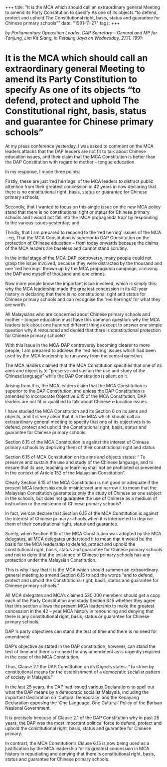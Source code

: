 +++ 
title: "It is the MCA which should call an extraordinary general Meeting to amend its Party Constitution to specify As one of its objects “to defend, protect and uphold The Constitutional right, basis, status and guarantee for Chinese primary schools”"
date: "1991-11-27"
tags:
+++

_by Parliamentary Opposition Leader, DAP Secretary – General and MP for Tanjung, Lim Kit Siang, in Petaling Jaya on Wednesday, 27.11. 1991:_

# It is the MCA which should call an extraordinary general Meeting to amend its Party Constitution to specify As one of its objects “to defend, protect and uphold The Constitutional right, basis, status and guarantee for Chinese primary schools”

At my press conference yesterday, I was asked to comment on the MCA leaders attacks that the DAP leaders are not fit to talk about Chinese education issues, and their claim that the MCA Constitution is better than the DAP Constitution with regard to mother – tongue education.</u>

In my response, I made three points:

Firstly, these are just ‘red herrings’ of the MCA leaders to distract public attention from their greatest concession in 42 years in now declaring that there is no constitutional right, basis, status or guarantee for Chinese primary schools;

Secondly, that I wanted to focus on this single issue on the new MCA policy stand that there is no constitutional right or status for Chinese primary schools and I would not fall into the ‘MCA propaganda trap’ by responding to the various issues yesterday; and  

Thirdly, that I am prepared to respond to the ‘red herring’ issues of the MCA – eg, That the MCA Constitution is superior to DAP Constitution on the protection of Chinese education – from today onwards because the claims of the MCA leaders are baseless and cannot stand scrutiny.

In the initial stage of the MCA-DAP controversy, many people could not grasp the issue involved, because they were distracted by the thousand and one ‘red herrings’ thrown up by the MCA propaganda campaign, accusing the DAP and myself of thousand and one crimes.

Now more people know the important issue involved, which is simply this: why the MCA leadership made the greatest concession in its 42-year history in declaring that there is no constitutional right and status for Chinese primary schools and can recognise the ‘red herrings’ for what they are worth.

All Malaysians who are concerned about Chinese primary schools and mother – tongue education must have this common question: why the MCA leaders talk about one hundred different things except to answer one simple question why it renounced and denied that there is constitutional protection for Chinese primary schools?

With this issue in the MCA-DAP controversy becoming clearer to more people, I am prepared to address the ‘red herring’ issues which had been used by the MCA leadership to run away from the central question.

The MCA leaders claimed that the MCA Constitution specifies that one of its aims and object is to “preserve and sustain the use and study of the Chinese language” while the DAP Constitution is silent on it.   

Arising from this, the MCA leaders claim that the MCA Constitution is superior to the DAP Constitution, and unless the DAP Constitution is amended to incorporate Objective 6.15 of the MCA Constitution, DAP leaders are not fit or qualified to talk about Chinese education issues.

I have studied the MCA Constitution and its Section 6 on its aims and objects, and it is very clear that it is the MCA which should call an extraordinary general meeting to specify that one of its objectives is to defend, protect and uphold the Constitutional right, basis, status and guarantee for Chinese primary schools.

Section 6.15 of the MCA Constitution is against the interest of Chinese primary schools by depriving them of their constitutional right and status

Section 6.15 of MCA Constitution on its aims and objects states: “ To preserve and sustain the use and study of the Chinese language, and to ensure that its use, teaching or learning shall not be prohibited or prevented in the context of Article 152 of the Malaysian Constitution”.

Clearly Section 6.15 of the MCA Constitution is not good or adequate if the present MCA leadership could misinterpret and narrow it to mean that the Malaysian Constitution guarantees only the study of Chinese as one subject in the schools, but does not guarantee the use of Chinese as a medium of instruction or the existence of Chinese primary schools?

In fact, we can declare that Section 6.15 of the MCA Constitution is against the interest of Chinese primary schools when it is interpreted to deprive them of their constitutional right, status and guarantee.

Surely, when Section 6.15 of the MCA Constitution was adopted by the MCA delegates, all MCA delegates understood it to mean that it would be the basis for the MCA leadership to defend, protect and uphold the constitutional right, basis, status and guarantee for Chinese primary schools and not to deny that the existence of Chinese primary schools has any protection under the Malaysian Constitution.

This is why I say that it is the MCA which should summon an extraordinary general meeting to amend Section 6.15 to add the words “and to defend, protect and uphold the Constitutional right, basis, status and guarantee for Chinese primary schools.”

All MCA delegates and MCA’s claimed 530,000 members should get a copy each of the Party Constitution and study Section 6.15 whether they agree that this section allows the present MCA leadership to make the greatest concession in the 42 – year MCA history in renouncing and denying that there is any constitutional right, basis, status or guarantee for Chinese primary schools.

DAP ‘s party objectives can stand the test of time and there is no need for amendment

DAP’s objective as stated in the DAP constitution, however, can stand the test of time and there is no need for any amendment as is urgently required in the case of the MCA Constitution,

Thus, Clause 2.1 the DAP Constitution on its Objects states: “To strive by constitutional means for the establishment of a democratic socialist pattern of society in Malaysia.”

In the last 25 years, the DAP had issued various Declarations to spell out what the DAP means by a democratic socialist Malaysia, including the important Declaration on ‘Cultural Democracy’ and the Kepayang Declaration opposing the ‘One Language, One Cultural’ Policy of the Barisan Nasional Government.

It is precisely because of Clause 2.1 of the DAP Constitution why in past 25 years, the DAP was the most important political force to defend, protect and uphold the constitutional right, basis, status and guarantee for Chinese primary.

In contrast, the MCA Constitution’s Clause 6.15 is now being used as a justification by the MCA leadership for its greatest concession in MCA history in repudiating and denying that there is constitutional right, basis, status and guarantee for Chinese primary schools.
 
